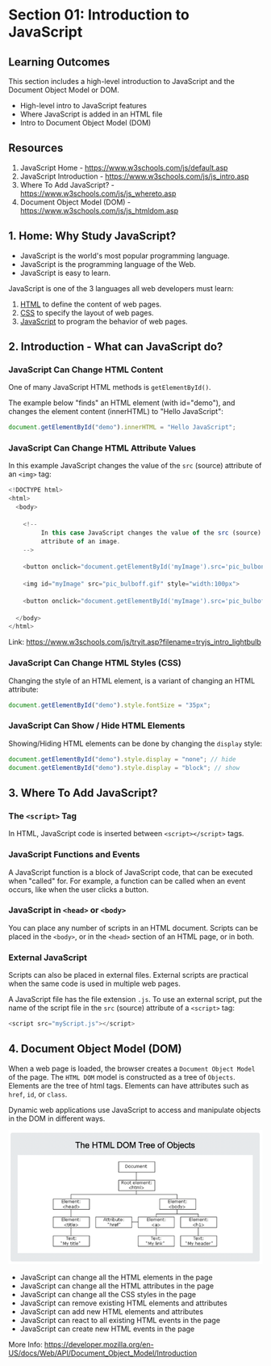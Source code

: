 # Section 01: Introduction to JavaScript

## Learning Outcomes
This section includes a high-level introduction to JavaScript and the Document Object Model or DOM.
- High-level intro to JavaScript features
- Where JavaScript is added in an HTML file
- Intro to Document Object Model (DOM)

## Resources

1. JavaScript Home - <https://www.w3schools.com/js/default.asp>
2. JavaScript Introduction - <https://www.w3schools.com/js/js_intro.asp>
3. Where To Add JavaScript? - <https://www.w3schools.com/js/js_whereto.asp>
4. Document Object Model (DOM) - <https://www.w3schools.com/js/js_htmldom.asp>

## 1. Home: Why Study JavaScript?

- JavaScript is the world's most popular programming language.
- JavaScript is the programming language of the Web.
- JavaScript is easy to learn.

JavaScript is one of the 3 languages all web developers must learn:

1. [HTML](https://www.w3schools.com/html/default.asp) to define the content of web pages.
2. [CSS](https://www.w3schools.com/css/default.asp) to specify the layout of web pages.
3. [JavaScript](https://www.w3schools.com/js/default.asp) to program the behavior of web pages.

## 2. Introduction - What can JavaScript do?

### JavaScript Can Change HTML Content

One of many JavaScript HTML methods is `getElementById()`.

The example below "finds" an HTML element (with id="demo"), and changes the element content (innerHTML) to "Hello JavaScript":

```javascript
document.getElementById("demo").innerHTML = "Hello JavaScript";
```

### JavaScript Can Change HTML Attribute Values

In this example JavaScript changes the value of the `src` (source) attribute of an `<img>` tag:

```javascript
<!DOCTYPE html>
<html>
  <body>

    <!--
         In this case JavaScript changes the value of the src (source)
         attribute of an image.
    -->

    <button onclick="document.getElementById('myImage').src='pic_bulbon.gif'">Turn on the light</button>

    <img id="myImage" src="pic_bulboff.gif" style="width:100px">

    <button onclick="document.getElementById('myImage').src='pic_bulboff.gif'">Turn off the light</button>

  </body>
</html>
```
Link: <https://www.w3schools.com/js/tryit.asp?filename=tryjs_intro_lightbulb>        

### JavaScript Can Change HTML Styles (CSS)

Changing the style of an HTML element, is a variant of changing an HTML attribute:

```javascript
document.getElementById("demo").style.fontSize = "35px";
```

### JavaScript Can Show / Hide HTML Elements

Showing/Hiding HTML elements can be done by changing the `display` style:

```javascript
document.getElementById("demo").style.display = "none"; // hide
document.getElementById("demo").style.display = "block"; // show
```

## 3. Where To Add JavaScript?

### The `<script>` Tag

In HTML, JavaScript code is inserted between `<script></script>` tags.

### JavaScript Functions and Events

A JavaScript function is a block of JavaScript code, that can be executed when "called" for. For
example, a function can be called when an event occurs, like when the user clicks a button.

### JavaScript in `<head>` or `<body>`

You can place any number of scripts in an HTML document. Scripts can be placed in the `<body>`,
or in the `<head>` section of an HTML page, or in both.

### External JavaScript

Scripts can also be placed in external files. External scripts are practical when the same code
is used in multiple web pages.

A JavaScript file has the file extension `.js`. To use an external script, put the name of the
script file in the `src` (source) attribute of a `<script>` tag:

```javascript
<script src="myScript.js"></script>
```

## 4. Document Object Model (DOM)


When a web page is loaded, the browser creates a `Document Object Model` of the page. The `HTML DOM`
model is constructed as a tree of `Objects`. Elements are the tree of html tags. Elements can have
attributes such as `href`, `id`, or `class`.

Dynamic web applications use JavaScript to access and manipulate objects in the DOM in different ways.

![HTML DOM](images/dom.png)

- JavaScript can change all the HTML elements in the page
- JavaScript can change all the HTML attributes in the page
- JavaScript can change all the CSS styles in the page
- JavaScript can remove existing HTML elements and attributes
- JavaScript can add new HTML elements and attributes
- JavaScript can react to all existing HTML events in the page
- JavaScript can create new HTML events in the page

More Info: <https://developer.mozilla.org/en-US/docs/Web/API/Document_Object_Model/Introduction>
